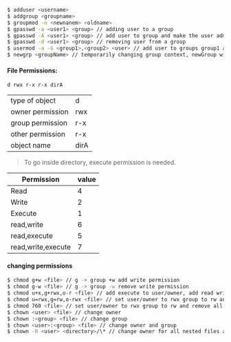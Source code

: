 ```bash
$ adduser <username>
$ addgroup <groupname>
$ groupmod -n <newnanem> <oldname>
$ gpasswd -a <user1> <group> // adding user to a group
$ gpasswd -A <user1> <group> // add user to group and make the user admin of that group
$ gpasswd -d <user1> <group> // removing user from a group
$ usermod -a -G <group1>,<group2> <user> // add user to groups group1 and group2
$ newgrp <groupName> // temporarily changing group context, newGroup will be the primary group
```

#### File Permissions:

`d rwx r-x r-x dirA`

|                  |      |
| ---------------- | ---- |
| type of object   | d    |
| owner permission | rwx  |
| group permission | r-x  |
| other permission | r-x  |
| object name      | dirA |

> To go inside directory, execute permission is needed.

| Permission         | value |
| ------------------ | ----- |
| Read               | 4     |
| Write              | 2     |
| Execute            | 1     |
| read,write         | 6     |
| read,execute       | 5     |
| read,write,execute | 7     |

#### changing permissions

```bash
$ chmod g+w <file> // g -> group +w add write permission
$ chmod g-w <file> // g -> group -w remove write permission
$ chmod u+x,g+rwx,o-r <file> // add execute to user/owner, add read write execute to group and remove read from others
$ chmod u=rwx,g=rw,o-rwx <file> // set user/owner to rwx group to rw and remove all permissions for others
$ chmod 760 <file> // set user/owner to rwx group to rw and remove all permissions for others
$ chown <user> <file> // change owner
$ chown :<group> <file> // change group
$ chown <user>:<group> <file> // change owner and group
$ chown -R <user> <directory>/\* // change owner for all nested files and dirs inside the directory -R implies recursive
```
